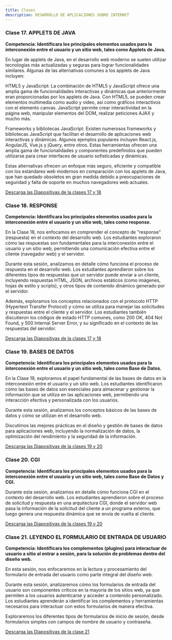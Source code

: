 ```yaml
---
title: Clases 
description: DESARROLLO DE APLICACIONES SOBRE INTERNET
---
```

### Clase 17. APPLETS DE JAVA
**Competencia: Identificara los principales elementos usados para la interconexión entre el usuario y un sitio web, tales como Applets de Java.**

En lugar de applets de Java, en el desarrollo web moderno se suelen utilizar tecnologías más actualizadas y seguras para lograr funcionalidades similares. Algunas de las alternativas comunes a los applets de Java incluyen:

HTML5 y JavaScript: La combinación de HTML5 y JavaScript ofrece una amplia gama de funcionalidades interactivas y dinámicas que anteriormente eran proporcionadas por los applets de Java. Con HTML5, se pueden crear elementos multimedia como audio y video, así como gráficos interactivos con el elemento canvas. JavaScript permite crear interactividad en la página web, manipular elementos del DOM, realizar peticiones AJAX y mucho más.

Frameworks y bibliotecas JavaScript: Existen numerosos frameworks y bibliotecas JavaScript que facilitan el desarrollo de aplicaciones web interactivas y dinámicas. Algunos ejemplos populares incluyen React.js, AngularJS, Vue.js y jQuery, entre otros. Estas herramientas ofrecen una amplia gama de funcionalidades y componentes predefinidos que pueden utilizarse para crear interfaces de usuario sofisticadas y dinámicas.

Estas alternativas ofrecen un enfoque más seguro, eficiente y compatible con los estándares web modernos en comparación con los applets de Java, que han quedado obsoletos en gran medida debido a preocupaciones de seguridad y falta de soporte en muchos navegadores web actuales.

<a href="https://ucadocs.eloychavez.dev/Marzo/Clases17y18.pdf" target="_blank">Descarga las Diapositivas de la clases 17 y 18</a>

### Clase 18. RESPONSE
**Competencia: Identificara los principales elementos usados para la interconexión entre el usuario y un sitio web, tales como response.**

En la Clase 18, nos enfocamos en comprender el concepto de "response" (respuesta) en el contexto del desarrollo web. Los estudiantes exploraron cómo las respuestas son fundamentales para la interconexión entre el usuario y un sitio web, permitiendo una comunicación efectiva entre el cliente (navegador web) y el servidor.

Durante esta sesión, analizamos en detalle cómo funciona el proceso de respuesta en el desarrollo web. Los estudiantes aprendieron sobre los diferentes tipos de respuestas que un servidor puede enviar a un cliente, incluyendo respuestas HTML, JSON, archivos estáticos (como imágenes, hojas de estilo y scripts), y otros tipos de contenido dinámico generado por el servidor.

Además, exploramos los conceptos relacionados con el protocolo HTTP (Hypertext Transfer Protocol) y cómo se utiliza para manejar las solicitudes y respuestas entre el cliente y el servidor. Los estudiantes también discutieron los códigos de estado HTTP comunes, como 200 OK, 404 Not Found, y 500 Internal Server Error, y su significado en el contexto de las respuestas del servidor.

<a href="https://ucadocs.eloychavez.dev/Marzo/Clases17y18.pdf" target="_blank">Descarga las Diapositivas de la clases 17 y 18</a>

### Clase 19. BASES DE DATOS 
**Competencia: Identificara los principales elementos usados para la interconexión entre el usuario y un sitio web, tales como Base de Datos.**

En la Clase 19, exploramos el papel fundamental de las bases de datos en la interconexión entre el usuario y un sitio web. Los estudiantes identificaron cómo las bases de datos son esenciales para almacenar y gestionar la información que se utiliza en las aplicaciones web, permitiendo una interacción efectiva y personalizada con los usuarios.

Durante esta sesión, analizamos los conceptos básicos de las bases de datos y cómo se utilizan en el desarrollo web. 

Discutimos las mejores prácticas en el diseño y gestión de bases de datos para aplicaciones web, incluyendo la normalización de datos, la optimización del rendimiento y la seguridad de la información.

<a href="https://ucadocs.eloychavez.dev/Marzo/Clases19y20.pdf" target="_blank">Descarga las Diapositivas de la clases 19 y 20</a>

### Clase 20. CGI
 **Competencia: Identificara los principales elementos usados para la interconexión entre el usuario y un sitio web, tales como Base de Datos y CGI.**

Durante esta sesión, analizamos en detalle cómo funciona CGI en el contexto del desarrollo web. Los estudiantes aprendieron sobre el proceso de solicitud y respuesta en una arquitectura CGI, donde el servidor web pasa la información de la solicitud del cliente a un programa externo, que luego genera una respuesta dinámica que se envía de vuelta al cliente.

<a href="https://ucadocs.eloychavez.dev/Marzo/Clases19y20.pdf" target="_blank">Descarga las Diapositivas de la clases 19 y 20</a>


### Clase 21. LEYENDO EL FORMULARIO DE ENTRADA DE USUARIO
**Competencia: Identificara los complementos (plugins) para interactuar de usuario a sitio al entrar a sesión, para la solución de problemas dentro del diseño web.**

En esta sesión, nos enfocaremos en la lectura y procesamiento del formulario de entrada del usuario como parte integral del diseño web.

Durante esta sesión, analizaremos cómo los formularios de entrada del usuario son componentes críticos en la mayoría de los sitios web, ya que permiten a los usuarios autenticarse y acceder a contenido personalizado. Los estudiantes aprenderán a identificar los complementos y herramientas necesarios para interactuar con estos formularios de manera efectiva.

Exploraremos los diferentes tipos de formularios de inicio de sesión, desde formularios simples con campos de nombre de usuario y contraseña.

<a href="https://ucadocs.eloychavez.dev/Marzo/Clase21.pdf" target="_blank">Descarga las Diapositivas de la clase 21</a>
